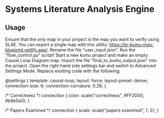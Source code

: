 # Systems Literature Analysis Engine

## Usage

Ensure that the only map in your project is the map you want to verify using SLAE. 
You can export a single map with this utility: https://to-kumu-map-blueprint.netlify.app/.
Rename the file "user_input.json".
Run the "flow_control.py" script!
Start a new kumu project and make an empty Causal Loop Diagram map.
Import the file "final_to_kumu_output.json" into the project.
Open the right hand side settings bar and switch to Advanced Settings Mode.
Replace existing code with the following:

@settings {
  template: causal-loop;
  layout: force;
  layout-preset: dense;
  connection-size: 6;
  connection-curvature: 0.28;
}

/* Correctness */
connection {
  color: scale("correctness", #FF2D00, #b9e5a0);
}

/* Papers Examined */
connection {
  scale: scale("papers examined", 1, 2);
}
